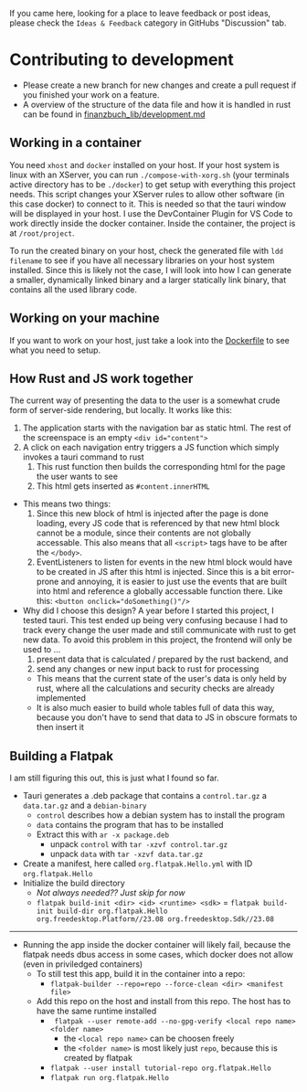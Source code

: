 If you came here, looking for a place to leave feedback or post ideas, please check the `Ideas & Feedback` category in GitHubs "Discussion" tab.

# Contributing to development
- Please create a new branch for new changes and create a pull request if you finished your work on a feature.
- A overview of the structure of the data file and how it is handled in rust can be found in [finanzbuch_lib/development.md](finanzbuch_lib/development.md)

## Working in a container
You need `xhost` and `docker` installed on your host.
If your host system is linux with an XServer, you can run `./compose-with-xorg.sh` (your terminals active directory has to be `./docker`) to get setup with everything this project needs. This script changes your XServer rules to allow other software (in this case docker) to connect to it. This is needed so that the tauri window will be displayed in your host.
I use the DevContainer Plugin for VS Code to work directly inside the docker container. Inside the container, the project is at `/root/project`.

To run the created binary on your host, check the generated file with `ldd filename` to see if you have all necessary libraries on your host system installed. Since this is likely not the case, I will look into how I can generate a smaller, dynamically linked binary and a larger statically link binary, that contains all the used library code.

## Working on your machine
If you want to work on your host, just take a look into the [Dockerfile](./Dockerfile) to see what you need to setup.

## How Rust and JS work together
The current way of presenting the data to the user is a somewhat crude form of server-side rendering, but locally. It works like this:
1. The application starts with the navigation bar as static html. The rest of the screenspace is an empty `<div id="content">`
2. A click on each navigation entry triggers a JS function which simply invokes a tauri command to rust
   1. This rust function then builds the corresponding html for the page the user wants to see
   2. This html gets inserted as `#content.innerHTML`

- This means two things:
  1. Since this new block of html is injected after the page is done loading, every JS code that is referenced by that new html block cannot be a module, since their contents are not globally accessable. This also means that all `<script>` tags have to be after the `</body>`.
  2. EventListeners to listen for events in the new html block would have to be created in JS after this html is injected. Since this is a bit error-prone and annoying, it is easier to just use the events that are built into html and reference a globally accessable function there. Like this: `<button onclick="doSomething()"/>`
- Why did I choose this design? A year before I started this project, I tested tauri. This test ended up being very confusing because I had to track every change the user made and still communicate with rust to get new data. To avoid this problem in this project, the frontend will only be used to ...
  1. present data that is calculated / prepared by the rust backend, and 
  2. send any changes or new input back to rust for processing
  - This means that the current state of the user's data is only held by rust, where all the calculations and security checks are already implemented
  - It is also much easier to build whole tables full of data this way, because you don't have to send that data to JS in obscure formats to then insert it

## Building a Flatpak 
I am still figuring this out, this is just what I found so far.
- Tauri generates a .deb package that contains a `control.tar.gz` a `data.tar.gz` and a `debian-binary`
  - `control` describes how a debian system has to install the program
  - `data` contains the program that has to be installed
  - Extract this with `ar -x package.deb`
    - unpack `control` with `tar -xzvf control.tar.gz`
    - unpack `data` with `tar -xzvf data.tar.gz`
- Create a manifest, here called `org.flatpak.Hello.yml` with ID `org.flatpak.Hello`
- Initialize the build directory
  - *Not always needed?? Just skip for now*
  - `flatpak build-init <dir> <id> <runtime> <sdk>` = `flatpak build-init build-dir org.flatpak.Hello org.freedesktop.Platform//23.08 org.freedesktop.Sdk//23.08`

---

- Running the app inside the docker container will likely fail, because the flatpak needs dbus access in some cases, which docker does not allow (even in priviledged containers)
  - To still test this app, build it in the container into a repo:
    - `flatpak-builder --repo=repo --force-clean <dir> <manifest file>`
  - Add this repo on the host and install from this repo. The host has to have the same runtime installed
    - ` flatpak --user remote-add --no-gpg-verify <local repo name> <folder name>`
      - the `<local repo name>` can be choosen freely
      - the `<folder name>` is most likely just `repo`, because this is created by flatpak
    - `flatpak --user install tutorial-repo org.flatpak.Hello`
    - `flatpak run org.flatpak.Hello`
